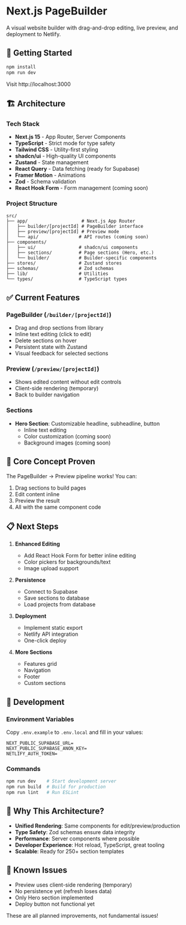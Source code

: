 # Next.js PageBuilder

A visual website builder with drag-and-drop editing, live preview, and deployment to Netlify.

## 🚀 Getting Started

```bash
npm install
npm run dev
```

Visit http://localhost:3000

## 🏗️ Architecture

### Tech Stack
- **Next.js 15** - App Router, Server Components
- **TypeScript** - Strict mode for type safety
- **Tailwind CSS** - Utility-first styling
- **shadcn/ui** - High-quality UI components
- **Zustand** - State management
- **React Query** - Data fetching (ready for Supabase)
- **Framer Motion** - Animations
- **Zod** - Schema validation
- **React Hook Form** - Form management (coming soon)

### Project Structure
```
src/
├── app/                    # Next.js App Router
│   ├── builder/[projectId] # PageBuilder interface
│   ├── preview/[projectId] # Preview mode
│   └── api/               # API routes (coming soon)
├── components/
│   ├── ui/                # shadcn/ui components
│   ├── sections/          # Page sections (Hero, etc.)
│   └── builder/           # Builder-specific components
├── stores/                # Zustand stores
├── schemas/               # Zod schemas
├── lib/                   # Utilities
└── types/                 # TypeScript types
```

## ✅ Current Features

### PageBuilder (`/builder/[projectId]`)
- Drag and drop sections from library
- Inline text editing (click to edit)
- Delete sections on hover
- Persistent state with Zustand
- Visual feedback for selected sections

### Preview (`/preview/[projectId]`)
- Shows edited content without edit controls
- Client-side rendering (temporary)
- Back to builder navigation

### Sections
- **Hero Section**: Customizable headline, subheadline, button
  - Inline text editing
  - Color customization (coming soon)
  - Background images (coming soon)

## 🎯 Core Concept Proven

The PageBuilder → Preview pipeline works! You can:
1. Drag sections to build pages
2. Edit content inline
3. Preview the result
4. All with the same component code

## 📋 Next Steps

1. **Enhanced Editing**
   - Add React Hook Form for better inline editing
   - Color pickers for backgrounds/text
   - Image upload support

2. **Persistence**
   - Connect to Supabase
   - Save sections to database
   - Load projects from database

3. **Deployment**
   - Implement static export
   - Netlify API integration
   - One-click deploy

4. **More Sections**
   - Features grid
   - Navigation
   - Footer
   - Custom sections

## 🔧 Development

### Environment Variables
Copy `.env.example` to `.env.local` and fill in your values:
```
NEXT_PUBLIC_SUPABASE_URL=
NEXT_PUBLIC_SUPABASE_ANON_KEY=
NETLIFY_AUTH_TOKEN=
```

### Commands
```bash
npm run dev    # Start development server
npm run build  # Build for production
npm run lint   # Run ESLint
```

## 🌟 Why This Architecture?

- **Unified Rendering**: Same components for edit/preview/production
- **Type Safety**: Zod schemas ensure data integrity
- **Performance**: Server components where possible
- **Developer Experience**: Hot reload, TypeScript, great tooling
- **Scalable**: Ready for 250+ section templates

## 🐛 Known Issues

- Preview uses client-side rendering (temporary)
- No persistence yet (refresh loses data)
- Only Hero section implemented
- Deploy button not functional yet

These are all planned improvements, not fundamental issues!